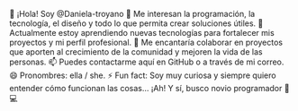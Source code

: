 👋 ¡Hola! Soy @Daniela-troyano
👀 Me interesan la programación, la tecnología, el diseño y todo lo que permita crear soluciones útiles.
🌱 Actualmente estoy aprendiendo nuevas tecnologías para fortalecer mis proyectos y mi perfil profesional.
💞️ Me encantaría colaborar en proyectos que aporten al crecimiento de la comunidad y mejoren la vida de las personas.
📫 Puedes contactarme aquí en GitHub o a través de mi correo.
😄 Pronombres: ella / she.
⚡ Fun fact: Soy muy curiosa y siempre quiero entender cómo funcionan las cosas… ¡Ah! Y sí, busco novio programador 🤭💻
<!---
Daniela-troyano/Daniela-troyano is a ✨ special ✨ repository because its `README.md` (this file) appears on your GitHub profile.
You can click the Preview link to take a look at your changes.
--->
